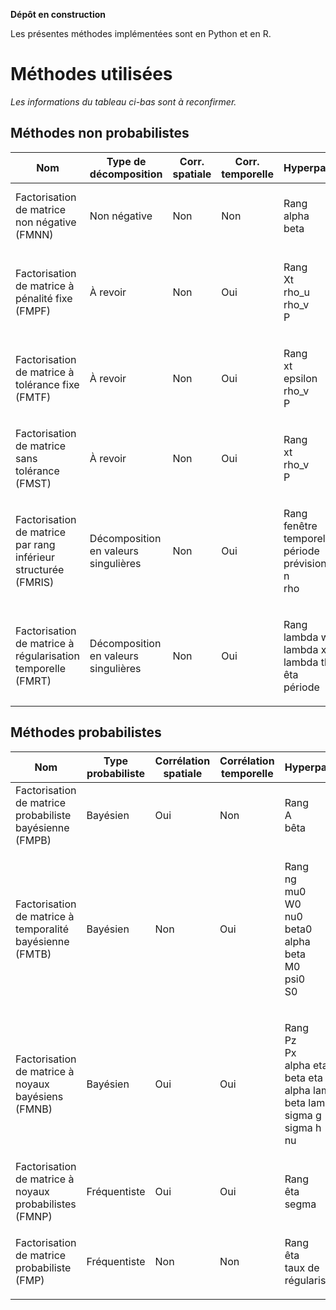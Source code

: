 
**Dépôt en construction**

Les présentes méthodes implémentées sont en Python et en R. 




# Méthodes utilisées

*Les informations du tableau ci-bas sont à reconfirmer.*

## Méthodes non probabilistes
| Nom | Type de décomposition | Corr. spatiale | Corr. temporelle | Hyperparamètres | Optimisation | Anglais | Notes |
| --- | --- | --- | --- | --- | --- | --- | --- |
| Factorisation de matrice non négative (FMNN) | Non négative | Non | Non | <p>Rang<br>alpha<br>beta</p> | Descente par coordination séquentielle | Non-negative matrix factorization (NNMF) | Aucune |
| Factorisation de matrice à pénalité fixe (FMPF) | À revoir | Non | Oui | <p>Rang<br>Xt<br>rho_u<br>rho_v<br>P</p> | Descente coordonnée | Fixed penalty matrix factorization (FPMF) | Apprentissage incrémental |
| Factorisation de matrice à tolérance fixe (FMTF) | À revoir | Non | Oui | <p>Rang<br>xt<br>epsilon<br>rho_v<br>P</p> | Descente coordonnée | Fixed tolerance matrix factorization (FTMF) | Apprentissage incrémental |
| Factorisation de matrice sans tolérance (FMST) | À revoir | Non | Oui | <p>Rang<br>xt<br>rho_v<br>P</p> | Descente coordonnée | Zero tolerance matrix factorization (ZTMF) | Apprentissage incrémental |
| Factorisation de matrice par rang inférieur structurée (FMRIS) | Décomposition en valeurs singulières | Non | Oui | <p>Rang<br>fenêtre temporelle<br>période prévisionnelle<br>n<br>rho</p> | À revoir | Structured low rank matrix completion (SLRMC) | En ce moment, seulement ligne par ligne |
| Factorisation de matrice à régularisation temporelle (FMRT) | Décomposition en valeurs singulières | Non | Oui | <p>Rang<br>lambda w<br>lambda x<br>lambda thêta<br>êta<br>période</p> | À revoir | Temporal regularized matrix factorization (TRMF) | Aucune |

## Méthodes probabilistes
| Nom | Type probabiliste | Corrélation spatiale | Corrélation temporelle | Hyperparamètres | Optimisation | Anglais | Notes |
| --- | --- | --- | --- | --- | --- | --- | --- |
| Factorisation de matrice probabiliste bayésienne (FMPB) | Bayésien | Oui | Non | <p>Rang<br>A<br>bêta</p> | MCCM | Bayesian probabilistic matrix factorization (NNMF) | Aucune |
| Factorisation de matrice à temporalité bayésienne (FMTB) | Bayésien | Non | Oui | <p>Rang<br>ng<br>mu0<br>W0<br>nu0<br>beta0<br>alpha<br>beta<br>M0<br>psi0<br>S0</p> | MCCM | Bayesian temporal matrix factorization (BTMF) | Aucune |
| Factorisation de matrice à noyaux bayésiens (FMNB) | Bayésien | Oui | Oui | <p>Rang<br>Pz<br>Px<br>alpha eta<br>beta eta<br>alpha lambda<br>beta lambda<br>sigma g<br>sigma h<br>nu</p> | Variationel | Kernelized bayesian matrix factorization (KBMF) | Types de noyaux : exponentiel, gaussien, périodique |
| Factorisation de matrice à noyaux probabilistes (FMNP) | Fréquentiste | Oui | Oui | <p>Rang<br>êta<br>segma</p> | Descente du gradient (stochastique) | Kernelized probabilistic matrix factorization (KPMF) | Types de noyaux : exponentiel, gaussien, périodique |
| Factorisation de matrice probabiliste (FMP) | Fréquentiste| Non | Non | <p>Rang<br>êta<br>taux de régularisation</p> | Descente du gradient | Probabilistic matrix factorization (PMF) | Variantes : Prieures adaptatives et contraintes |
